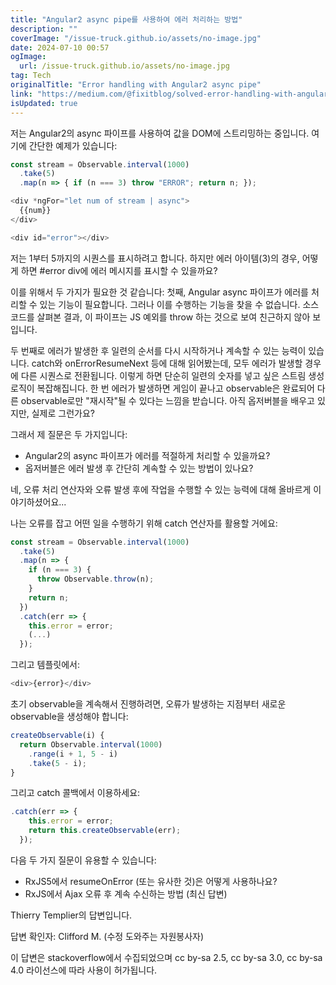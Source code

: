 ```yaml
---
title: "Angular2 async pipe를 사용하여 에러 처리하는 방법"
description: ""
coverImage: "/issue-truck.github.io/assets/no-image.jpg"
date: 2024-07-10 00:57
ogImage:
  url: /issue-truck.github.io/assets/no-image.jpg
tag: Tech
originalTitle: "Error handling with Angular2 async pipe"
link: "https://medium.com/@fixitblog/solved-error-handling-with-angular2-async-pipe-bc48e674272a"
isUpdated: true
---
```


저는 Angular2의 async 파이프를 사용하여 값을 DOM에 스트리밍하는 중입니다. 여기에 간단한 예제가 있습니다:

```js
const stream = Observable.interval(1000)
  .take(5)
  .map(n => { if (n === 3) throw "ERROR"; return n; });

<div *ngFor="let num of stream | async">
  {{num}}
</div>

<div id="error"></div>
```

저는 1부터 5까지의 시퀀스를 표시하려고 합니다. 하지만 에러 아이템(3)의 경우, 어떻게 하면 #error div에 에러 메시지를 표시할 수 있을까요?

이를 위해서 두 가지가 필요한 것 같습니다: 첫째, Angular async 파이프가 에러를 처리할 수 있는 기능이 필요합니다. 그러나 이를 수행하는 기능을 찾을 수 없습니다. 소스 코드를 살펴본 결과, 이 파이프는 JS 예외를 throw 하는 것으로 보여 친근하지 않아 보입니다.

<div class="content-ad"></div>

두 번째로 에러가 발생한 후 일련의 순서를 다시 시작하거나 계속할 수 있는 능력이 있습니다. catch와 onErrorResumeNext 등에 대해 읽어봤는데, 모두 에러가 발생할 경우에 다른 시퀀스로 전환됩니다. 이렇게 하면 단순히 일련의 숫자를 넣고 싶은 스트림 생성 로직이 복잡해집니다. 한 번 에러가 발생하면 게임이 끝나고 observable은 완료되어 다른 observable로만 "재시작"될 수 있다는 느낌을 받습니다. 아직 옵저버블을 배우고 있지만, 실제로 그런가요?

그래서 제 질문은 두 가지입니다:

- Angular2의 async 파이프가 에러를 적절하게 처리할 수 있을까요?
- 옵저버블은 에러 발생 후 간단히 계속할 수 있는 방법이 있나요?

<div class="content-ad"></div>

네, 오류 처리 연산자와 오류 발생 후에 작업을 수행할 수 있는 능력에 대해 올바르게 이야기하셨어요...

나는 오류를 잡고 어떤 일을 수행하기 위해 catch 연산자를 활용할 거에요:

```js
const stream = Observable.interval(1000)
  .take(5)
  .map(n => {
    if (n === 3) {
      throw Observable.throw(n);
    }
    return n;
  })
  .catch(err => {
    this.error = error;
    (...)
  });
```

그리고 템플릿에서:

<div class="content-ad"></div>

```js
<div>{error}</div>
```

초기 observable을 계속해서 진행하려면, 오류가 발생하는 지점부터 새로운 observable을 생성해야 합니다:

```js
createObservable(i) {
  return Observable.interval(1000)
    .range(i + 1, 5 - i)
    .take(5 - i);
}
```

그리고 catch 콜백에서 이용하세요:

<div class="content-ad"></div>

```js
.catch(err => {
    this.error = error;
    return this.createObservable(err);
  });
```

다음 두 가지 질문이 유용할 수 있습니다:

- RxJS5에서 resumeOnError (또는 유사한 것)은 어떻게 사용하나요?
- RxJS에서 Ajax 오류 후 계속 수신하는 방법 (최신 답변)

Thierry Templier의 답변입니다.

<div class="content-ad"></div>

답변 확인자: Clifford M. (수정 도와주는 자원봉사자)

이 답변은 stackoverflow에서 수집되었으며 cc by-sa 2.5, cc by-sa 3.0, cc by-sa 4.0 라이선스에 따라 사용이 허가됩니다.
